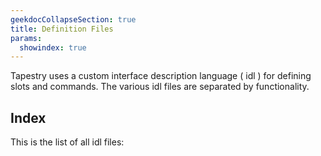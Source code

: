 ```yaml
---
geekdocCollapseSection: true
title: Definition Files
params:
  showindex: true
---
```


Tapestry uses a custom interface description language ( idl ) for defining slots and commands. The various idl files are separated by functionality.

## Index

This is the list of all idl files:


